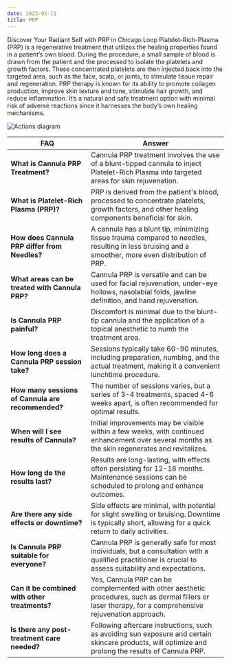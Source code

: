 ```yaml
---
date: 2023-05-11
title: PRP
---
```


Discover Your Radiant Self with PRP in Chicago Loop
Platelet-Rich-Plasma (PRP) is a regenerative treatment that utilizes the healing properties found in a patient’s own blood. During the procedure, a small sample of blood is drawn from the patient and the processed to isolate the platelets and growth factors. These concentrated platelets are then injected back into the targeted area, such as the face, scalp, or joints, to stimulate tissue repair and regeneration. PRP therapy is known for its ability to promote collagen production, improve skin texture and tone, stimulate hair growth, and reduce inflammation. It’s a natural and safe treatment option with minimal risk of adverse reactions since it harnesses the body’s own healing mechanisms.

![Actions diagram](/web/images/prp.png)
 

| **FAQ**                                 | **Answer**                                                                                                                              |
|----------------------------------------------|-----------------------------------------------------------------------------------------------------------------------------------------|
| **What is Cannula PRP Treatment?**           | Cannula PRP treatment involves the use of a blunt-tipped cannula to inject Platelet-Rich Plasma into targeted areas for skin rejuvenation.|
| **What is Platelet-Rich Plasma (PRP)?**      | PRP is derived from the patient's blood, processed to concentrate platelets, growth factors, and other healing components beneficial for skin.|
| **How does Cannula PRP differ from Needles?**| A cannula has a blunt tip, minimizing tissue trauma compared to needles, resulting in less bruising and a smoother, more even distribution of PRP.|
| **What areas can be treated with Cannula PRP?**| Cannula PRP is versatile and can be used for facial rejuvenation, under-eye hollows, nasolabial folds, jawline definition, and hand rejuvenation.|
| **Is Cannula PRP painful?**                   | Discomfort is minimal due to the blunt-tip cannula and the application of a topical anesthetic to numb the treatment area.                   |
| **How long does a Cannula PRP session take?** | Sessions typically take 60-90 minutes, including preparation, numbing, and the actual treatment, making it a convenient lunchtime procedure.|
| **How many sessions of Cannula are recommended?**        | The number of sessions varies, but a series of 3-4 treatments, spaced 4-6 weeks apart, is often recommended for optimal results.             |
| **When will I see results of Cannula?**                  | Initial improvements may be visible within a few weeks, with continued enhancement over several months as the skin regenerates and revitalizes.|
| **How long do the results last?**             | Results are long-lasting, with effects often persisting for 12-18 months. Maintenance sessions can be scheduled to prolong and enhance outcomes.|
| **Are there any side effects or downtime?**   | Side effects are minimal, with potential for slight swelling or bruising. Downtime is typically short, allowing for a quick return to daily activities.|
| **Is Cannula PRP suitable for everyone?**     | Cannula PRP is generally safe for most individuals, but a consultation with a qualified practitioner is crucial to assess suitability and expectations.|
| **Can it be combined with other treatments?** | Yes, Cannula PRP can be complemented with other aesthetic procedures, such as dermal fillers or laser therapy, for a comprehensive rejuvenation approach.|
| **Is there any post-treatment care needed?** | Following aftercare instructions, such as avoiding sun exposure and certain skincare products, will optimize and prolong the results of Cannula PRP.|

